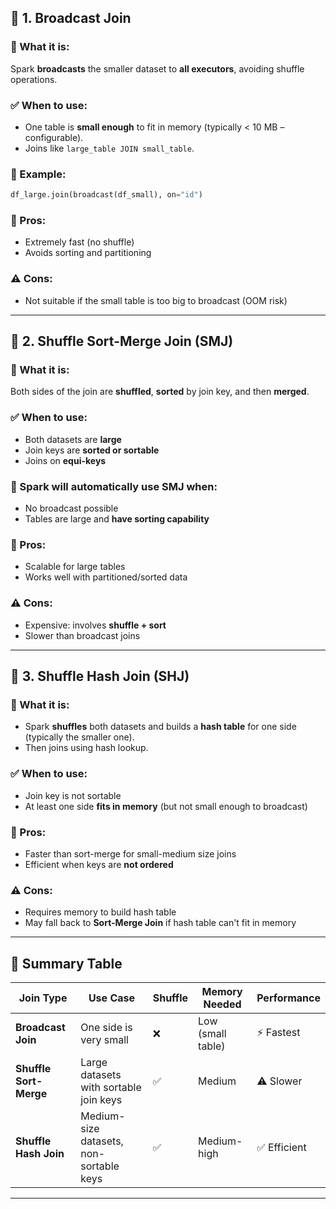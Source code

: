 ## 🔹 1. Broadcast Join

### 📌 What it is:

Spark **broadcasts** the smaller dataset to **all executors**, avoiding shuffle operations.

### ✅ When to use:

* One table is **small enough** to fit in memory (typically < 10 MB – configurable).
* Joins like `large_table JOIN small_table`.

### 🧠 Example:

```python
df_large.join(broadcast(df_small), on="id")
```

### 🚀 Pros:

* Extremely fast (no shuffle)
* Avoids sorting and partitioning

### ⚠️ Cons:

* Not suitable if the small table is too big to broadcast (OOM risk)

---

## 🔹 2. Shuffle Sort-Merge Join (SMJ)

### 📌 What it is:

Both sides of the join are **shuffled**, **sorted** by join key, and then **merged**.

### ✅ When to use:

* Both datasets are **large**
* Join keys are **sorted or sortable**
* Joins on **equi-keys**

### 🧠 Spark will automatically use SMJ when:

* No broadcast possible
* Tables are large and **have sorting capability**

### 🚀 Pros:

* Scalable for large tables
* Works well with partitioned/sorted data

### ⚠️ Cons:

* Expensive: involves **shuffle + sort**
* Slower than broadcast joins

---

## 🔹 3. Shuffle Hash Join (SHJ)

### 📌 What it is:

* Spark **shuffles** both datasets and builds a **hash table** for one side (typically the smaller one).
* Then joins using hash lookup.

### ✅ When to use:

* Join key is not sortable
* At least one side **fits in memory** (but not small enough to broadcast)

### 🚀 Pros:

* Faster than sort-merge for small-medium size joins
* Efficient when keys are **not ordered**

### ⚠️ Cons:

* Requires memory to build hash table
* May fall back to **Sort-Merge Join** if hash table can't fit in memory

---

## 🔸 Summary Table

| Join Type              | Use Case                                | Shuffle | Memory Needed     | Performance |
| ---------------------- | --------------------------------------- | ------- | ----------------- | ----------- |
| **Broadcast Join**     | One side is very small                  | ❌       | Low (small table) | ⚡ Fastest   |
| **Shuffle Sort-Merge** | Large datasets with sortable join keys  | ✅       | Medium            | ⚠️ Slower   |
| **Shuffle Hash Join**  | Medium-size datasets, non-sortable keys | ✅       | Medium-high       | ✅ Efficient |

---
